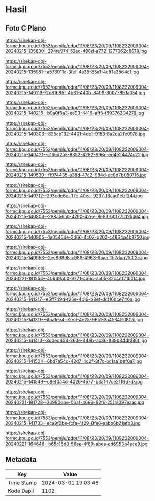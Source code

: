 # Hasil

## Foto C Plano

https://sirekap-obj-formc.kpu.go.id/7553/pemilu/pdpr/11/08/23/20/09/1108232009004-20240215-135830--294fe974-52ec-498d-a772-1277362c8678.jpg

https://sirekap-obj-formc.kpu.go.id/7553/pemilu/pdpr/11/08/23/20/09/1108232009004-20240215-135951--a573011e-3fef-4a35-85a1-4eff1a3564c1.jpg

https://sirekap-obj-formc.kpu.go.id/7553/pemilu/pdpr/11/08/23/20/09/1108232009004-20240215-140119--2c81b85f-4b31-440b-8499-300778b1a054.jpg

https://sirekap-obj-formc.kpu.go.id/7553/pemilu/pdpr/11/08/23/20/09/1108232009004-20240215-140216--b9a0f5a3-ee93-4416-aff5-f69376204278.jpg

https://sirekap-obj-formc.kpu.go.id/7553/pemilu/pdpr/11/08/23/20/09/1108232009004-20240215-140303--825cb132-4401-4dc1-9153-8a2da2fe0978.jpg

https://sirekap-obj-formc.kpu.go.id/7553/pemilu/pdpr/11/08/23/20/09/1108232009004-20240215-140421--c16ed2a5-8352-4282-996e-ed4e24474c22.jpg

https://sirekap-obj-formc.kpu.go.id/7553/pemilu/pdpr/11/08/23/20/09/1108232009004-20240215-140530--ff974435-a38d-47c2-984d-dc8d7b050716.jpg

https://sirekap-obj-formc.kpu.go.id/7553/pemilu/pdpr/11/08/23/20/09/1108232009004-20240215-140712--293cdc6c-ff7c-40ea-9237-f3cad1ebf244.jpg

https://sirekap-obj-formc.kpu.go.id/7553/pemilu/pdpr/11/08/23/20/09/1108232009004-20240215-140803--288a56a0-4790-42ee-8e63-b0f77b125464.jpg

https://sirekap-obj-formc.kpu.go.id/7553/pemilu/pdpr/11/08/23/20/09/1108232009004-20240215-140905--1a0545de-3d66-4c07-b202-c4864a4b8750.jpg

https://sirekap-obj-formc.kpu.go.id/7553/pemilu/pdpr/11/08/23/20/09/1108232009004-20240215-140953--2ec89898-c986-4963-8aae-1b2daa250f2c.jpg

https://sirekap-obj-formc.kpu.go.id/7553/pemilu/pdpr/11/08/23/20/09/1108232009004-20240221-181554--40649a00-9271-4a6c-aa05-32c4c171b014.jpg

https://sirekap-obj-formc.kpu.go.id/7553/pemilu/pdpr/11/08/23/20/09/1108232009004-20240215-141217--e5ff749d-f26e-4c16-b8ef-ddf16bce746a.jpg

https://sirekap-obj-formc.kpu.go.id/7553/pemilu/pdpr/11/08/23/20/09/1108232009004-20240215-141311--6faa1ee4-e2e9-4e25-96b1-3a45349d8f2c.jpg

https://sirekap-obj-formc.kpu.go.id/7553/pemilu/pdpr/11/08/23/20/09/1108232009004-20240215-141413--8d3ed454-263e-44eb-ac36-839b34df386f.jpg

https://sirekap-obj-formc.kpu.go.id/7553/pemilu/pdpr/11/08/23/20/09/1108232009004-20240215-141504--6bd7a54d-42d7-4c2f-8f7c-bc1aa1bef0a7.jpg

https://sirekap-obj-formc.kpu.go.id/7553/pemilu/pdpr/11/08/23/20/09/1108232009004-20240215-141549--c8ef0a4d-4026-4577-b3af-f7ce211967d7.jpg

https://sirekap-obj-formc.kpu.go.id/7553/pemilu/pdpr/11/08/23/20/09/1108232009004-20240221-181728--26980dbe-06a1-4686-92f6-251a1097eaac.jpg

https://sirekap-obj-formc.kpu.go.id/7553/pemilu/pdpr/11/08/23/20/09/1108232009004-20240215-141733--eca9f2be-fcfa-4f29-8fe6-aabb6b21afb3.jpg

https://sirekap-obj-formc.kpu.go.id/7553/pemilu/pdpr/11/08/23/20/09/1108232009004-20240221-164646--b65c16d8-58ae-4f89-abea-ed6953a4eee9.jpg


## Metadata

| Key        | Value               |
| ---------- | ------------------- |
| Time Stamp | 2024-03-01 19:03:48 |
| Kode Dapil | 1102                |



